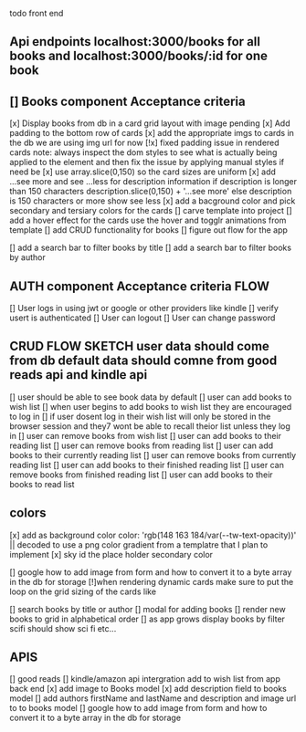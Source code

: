 todo
front end

## Api endpoints localhost:3000/books for all books and localhost:3000/books/:id for one book

## [] Books component Acceptance criteria

[x] Display books from db in a card grid layout with image pending
[x] Add padding to the bottom row of cards
[x] add the appropriate imgs to cards in the db we are using img url for now
[!x] fixed padding issue in rendered cards note: always inspect the dom styles to see what is actually being applied to the element and then fix the issue by applying manual styles if need be
[x] use array.slice(0,150) so the card sizes are uniform
[x] add ...see more and see ...less for description information if description is longer than 150 characters description.slice(0,150) + '...see more' else description is 150 characters or more show see less
[x] add a bacground color and pick secondary and tersiary colors for the cards
[] carve template into project
[] add a hover effect for the cards use the hover and togglr animations from template
[] add CRUD functionality for books
[] figure out flow for the app

[] add a search bar to filter books by title
[] add a search bar to filter books by author

## AUTH component Acceptance criteria FLOW

[] User logs in using jwt or google or other providers like kindle
[] verify usert is authenticated
[] User can logout
[] User can change password

## CRUD FLOW SKETCH user data should come from db default data should comne from good reads api and kindle api

[] user should be able to see book data by default
[] user can add books to wish list
[] when user begins to add books to wish list they are encouraged to log in
[] if user dosent log in their wish list will only be stored in the browser session and they7 wont be able to recall theior list unless they log in
[] user can remove books from wish list
[] user can add books to their reading list
[] user can remove books from reading list
[] user can add books to their currently reading list
[] user can remove books from currently reading list
[] user can add books to their finished reading list
[] user can remove books from finished reading list
[] user can add books to their books to read list

## colors

[x] add as background color color: 'rgb(148 163 184/var(--tw-text-opacity))' || decoded to use a png color gradient from a templatre that I plan to implement
[x] sky id the place holder secondary color

[] google how to add image from form and how to convert it to a byte array in the db for storage
[!]when rendering dynamic cards make sure to put the loop on the grid sizing of the cards like

<div class="col-sm-4" \*ngFor="let book of books">
[] search books by title or author
[] modal for adding books
[] render new books to grid in alphabetical order
[] as app grows display books by filter scifi should show sci fi etc...

## APIS

[] good reads
[] kindle/amazon api intergration add to wish list from app
back end
[x] add image to Books model
[x] add description field to books model
[] add authors firstName and lastName and description and image url to to books model
[] google how to add image from form and how to convert it to a byte array in the db for storage
